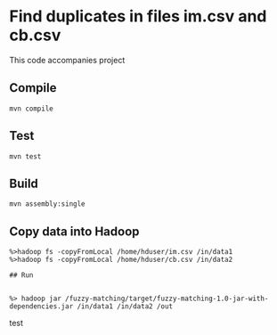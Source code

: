 # Find duplicates in files im.csv and cb.csv

This code accompanies project

## Compile

```
mvn compile
```

## Test

```
mvn test
```

## Build
```
mvn assembly:single
```

## Copy data into Hadoop

```
%>hadoop fs -copyFromLocal /home/hduser/im.csv /in/data1
%>hadoop fs -copyFromLocal /home/hduser/cb.csv /in/data2

## Run


%> hadoop jar /fuzzy-matching/target/fuzzy-matching-1.0-jar-with-dependencies.jar /in/data1 /in/data2 /out

```
test


